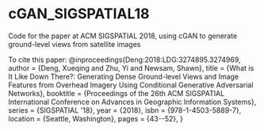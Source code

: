 # cGAN_SIGSPATIAL18
Code for the paper at ACM SIGSPATIAL 2018, using cGAN to generate ground-level views from satellite images



To cite this paper:
@inproceedings{Deng:2018:LDG:3274895.3274969,
 author = {Deng, Xueqing and Zhu, Yi and Newsam, Shawn},
 title = {What is It Like Down There?: Generating Dense Ground-level Views and Image Features from Overhead Imagery Using Conditional Generative Adversarial Networks},
 booktitle = {Proceedings of the 26th ACM SIGSPATIAL International Conference on Advances in Geographic Information Systems},
 series = {SIGSPATIAL '18},
 year = {2018},
 isbn = {978-1-4503-5889-7},
 location = {Seattle, Washington},
 pages = {43--52},
} 

